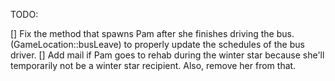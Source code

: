 ﻿

TODO:

[] Fix the method that spawns Pam after she finishes driving the bus. (GameLocation::busLeave) to properly update the schedules of the bus driver.
[] Add mail if Pam goes to rehab during the winter star because she'll temporarily not be a winter star recipient. Also, remove her from that.